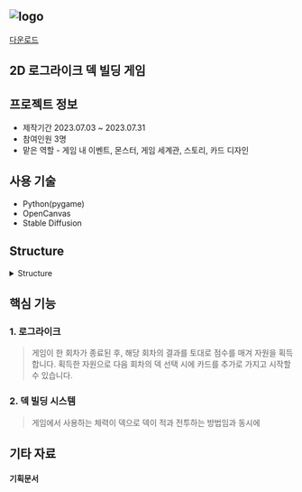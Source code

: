 ![logo](https://github.com/Lawrence1031/ProjectNiO/assets/144416099/15501d63-298d-418f-a142-4a1b6682a5db)
----
[다운로드](https://drive.google.com/file/d/1WrhfbnjKQoH-L85KAarEae_8lhXK5iUZ/view?usp=sharing)

2D 로그라이크 덱 빌딩 게임
----

프로젝트 정보
----
- 제작기간 2023.07.03 ~ 2023.07.31
- 참여인원 3명
- 맡은 역할 - 게임 내 이벤트, 몬스터, 게임 세계관, 스토리, 카드 디자인

사용 기술
-----
- Python(pygame)
- OpenCanvas
- Stable Diffusion

Structure
----
<details>
<summary>Structure</summary>
<div markdown="1">

![Menu](https://github.com/Lawrence1031/ProjectNiO/assets/144416099/0c26b32d-6fbe-4f72-8ee6-5374543be009)

![InGame](https://github.com/Lawrence1031/ProjectNiO/assets/144416099/881d7302-214b-4210-b2f7-f7b880670da4)

![GameCycle](https://github.com/Lawrence1031/ProjectNiO/assets/144416099/ac392373-0497-450d-9398-b69f72f0a05d)


</div>
</details>


핵심 기능
----
### 1. 로그라이크
> 게임이 한 회차가 종료된 후, 해당 회차의 결과를 토대로 점수를 매겨 자원을 획득합니다.
> 획득한 자원으로 다음 회차의 덱 선택 시에 카드를 추가로 가지고 시작할 수 있습니다.

### 2. 덱 빌딩 시스템
> 게임에서 사용하는 체력이 덱으로 덱이 적과 전투하는 방법임과 동시에 


기타 자료
----
#### 기획문서
